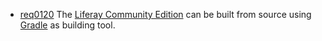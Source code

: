 * [req0120](https://github.com/PolitAktiv/politaktiv-requirements/tree/master/en/requirements/req0120.md) The [Liferay Community Edition](http://www.liferay.com/downloads/liferay-portal/available-releases) can be built from source using [Gradle](https://gradle.org/) as building tool.